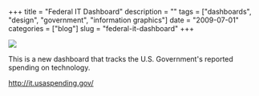 +++
title = "Federal IT Dashboard"
description = ""
tags = ["dashboards", "design", "government", "information graphics"]
date = "2009-07-01"
categories = ["blog"]
slug = "federal-it-dashboard"
+++



  <div class="notebook-screenshot"><a href="http://it.usaspending.gov/"><img src="http://media.konigi.com/bluga/wt4a4bc77b3e89d_0.jpg"/></a></div><p>This is a new dashboard that tracks the U.S. Government's reported spending on technology.</p>
    
  <a href="http://it.usaspending.gov/">http://it.usaspending.gov/</a>
